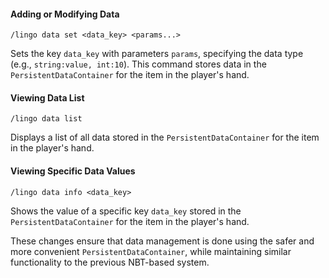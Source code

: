 #### Adding or Modifying Data

```
/lingo data set <data_key> <params...>
```
Sets the key `data_key` with parameters `params`, specifying the data type (e.g., `string:value, int:10`). This command stores data in the `PersistentDataContainer` for the item in the player's hand.

#### Viewing Data List

```
/lingo data list
```
Displays a list of all data stored in the `PersistentDataContainer` for the item in the player's hand.

#### Viewing Specific Data Values

```
/lingo data info <data_key>
```
Shows the value of a specific key `data_key` stored in the `PersistentDataContainer` for the item in the player's hand.

These changes ensure that data management is done using the safer and more convenient `PersistentDataContainer`, while maintaining similar functionality to the previous NBT-based system.